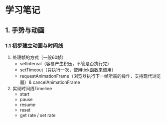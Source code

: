# 学习笔记

## 1. 手势与动画
  ### 1.1 初步建立动画与时间线
   1. 处理帧的方式（一般60帧）
       - setInterval（容易产生积压，不管是否执行完）
       - setTimeout（只执行一次，使用tick函数来调用）
       - requestAnimationFrame（浏览器执行下一帧所需的操作，支持现代浏览器）& cancelAnimationFrame
   2. 实现时间线Timeline
       - start
       - pause
       - resume
       - reset
       - get rate / set rate